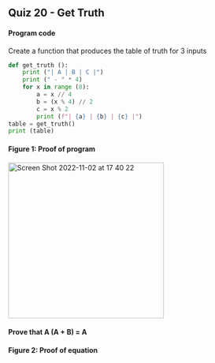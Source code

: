 ## Quiz 20 - Get Truth
#### Program code
Create a function that produces the table of truth for 3 inputs

```.py
def get_truth ():
    print ("| A | B | C |")
    print (" - " * 4)
    for x in range (8):
        a = x // 4
        b = (x % 4) // 2
        c = x % 2
        print (f"| {a} | {b} | {c} |")
table = get_truth()
print (table)
```

#### Figure 1: Proof of program
<img width="316" alt="Screen Shot 2022-11-02 at 17 40 22" src="https://user-images.githubusercontent.com/105724334/199440882-657662e4-dfa1-472a-9014-737d5b7117fc.png">

#### Prove that A (A + B) = A
#### Figure 2: Proof of equation 
